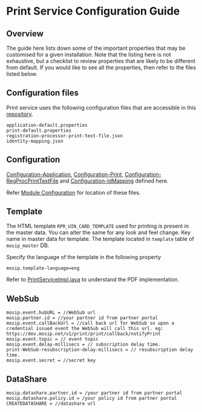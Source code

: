 # Print Service Configuration Guide

## Overview
The guide here lists down some of the important properties that may be customised for a given installation. Note that the listing here is not exhaustive, but a checklist to review properties that are likely to be different from default. If you would like to see all the properties, then refer to the files listed below.

## Configuration files
Print service uses the following configuration files that are accessible in this [repository](https://github.com/mosip/mosip-config/tree/master).
```
application-default.properties
print-default.properties
registration-processor-print-text-file.json
identity-mapping.json
```
## Configuration
[Configuration-Application](https://github.com/mosip/mosip-config/blob/master/application-default.properties),
[Configuration-Print](https://github.com/mosip/mosip-config/blob/master/print-default.properties),
[Configuration-RegProcPrintTextFile](https://github.com/mosip/mosip-config/blob/master/registration-processor-print-text-file.json) and
[Configuration-IdMapping](https://github.com/mosip/mosip-config/blob/master/identity-mapping.json) defined here.

Refer [Module Configuration](https://docs.mosip.io/1.2.0/modules/module-configuration) for location of these files.

## Template
The HTML template `RPR_UIN_CARD_TEMPLATE` used for printing is present in the master data. You can alter the same for any look and feel change. Key name in master data for template.  The template located in `template` table of `mosip_master` DB.

Specify the language of the template in the following property
```
mosip.template-language=eng
```

Refer to [PrintServiceImpl.java](../src/main/java/io/mosip/print/service/impl/PrintServiceImpl.java) to understand the PDF implementation.

## WebSub
```
mosip.event.hubURL = //WebSub url
mosip.partner.id = //your partner id from partner portal
mosip.event.callBackUrl = //call back url for WebSub so upon a credential issued event the WebSub will call this url. eg: https://dev.mosip.net/v1/print/print/callback/notifyPrint
mosip.event.topic = // event topic
mosip.event.delay-millisecs = // subscription delay time. 
print-WebSub-resubscription-delay-millisecs = // resubscription delay time.
mosip.event.secret = //secret key 
```

## DataShare
```
mosip.datashare.partner.id = /your partner id from partner portal
mosip.datashare.policy.id = /your policy id from partner portal
CREATEDATASHARE = //datashare url 
```
